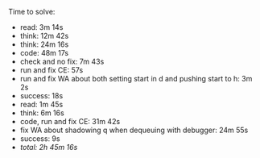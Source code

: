 Time to solve:

- read: 3m 14s
- think: 12m 42s
- think: 24m 16s
- code: 48m 17s
- check and no fix: 7m 43s
- run and fix CE: 57s
- run and fix WA about both setting start in d and pushing start to h: 3m 2s
- success: 18s
- read: 1m 45s
- think: 6m 16s
- code, run and fix CE: 31m 42s
- fix WA about shadowing q when dequeuing with debugger: 24m 55s
- success: 9s
- _total: 2h 45m 16s_
